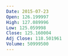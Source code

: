 ```yaml
---
Date: 2015-07-23
Open: 126.199997
High: 127.089996
Low: 125.059998
Close: 125.160004
Adj Close: 118.501961
Volume: 50999500
---
```

